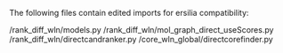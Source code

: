 The following files contain edited imports for ersilia compatibility:

/rank_diff_wln/models.py
/rank_diff_wln/mol_graph_direct_useScores.py
/rank_diff_wln/directcandranker.py
/core_wln_global/directcorefinder.py
